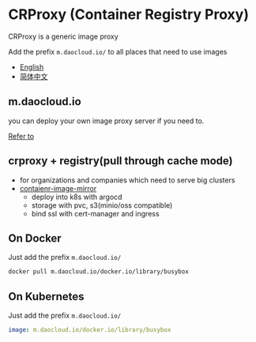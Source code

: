 # CRProxy (Container Registry Proxy)

CRProxy is a generic image proxy

Add the prefix `m.daocloud.io/` to all places that need to use images

- [English](https://github.com/wzshiming/crproxy/blob/master/README.md)
- [简体中文](https://github.com/wzshiming/crproxy/blob/master/README_cn.md)

## m.daocloud.io

you can deploy your own image proxy server if you need to.

[Refer to](https://github.com/wzshiming/crproxy/tree/master/examples/default)

## crproxy + registry(pull through cache mode)

- for organizations and companies which need to serve big clusters
- [contaienr-image-mirror](https://blog.geekcity.tech/articles/kubernetes/argocd/container-image-mirror/)
    * deploy into k8s with argocd
    * storage with pvc, s3(minio/oss compatible)
    * bind ssl with cert-manager and ingress

## On Docker

Just add the prefix `m.daocloud.io/`

``` bash
docker pull m.daocloud.io/docker.io/library/busybox
```

## On Kubernetes

Just add the prefix `m.daocloud.io/`

``` yaml
image: m.daocloud.io/docker.io/library/busybox
```
